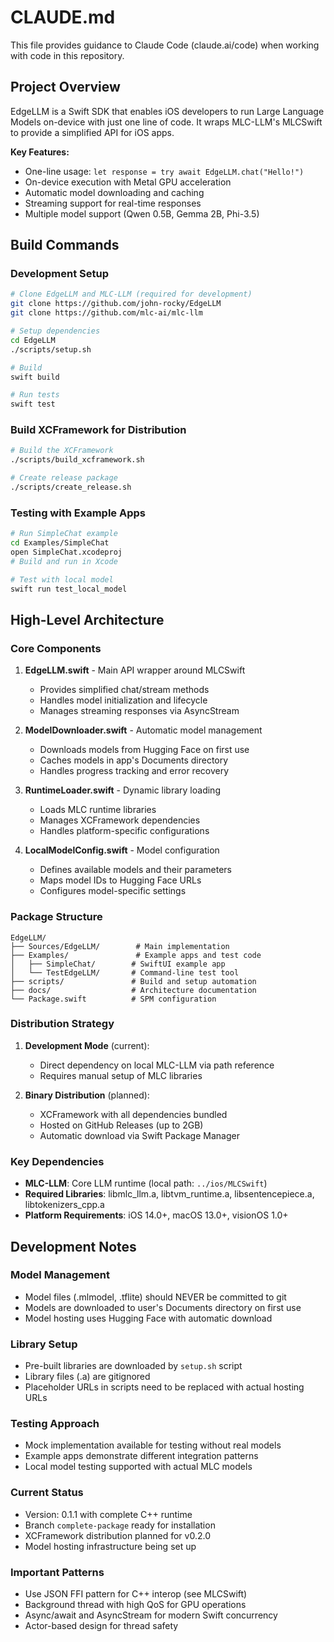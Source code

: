 # CLAUDE.md

This file provides guidance to Claude Code (claude.ai/code) when working with code in this repository.

## Project Overview

EdgeLLM is a Swift SDK that enables iOS developers to run Large Language Models on-device with just one line of code. It wraps MLC-LLM's MLCSwift to provide a simplified API for iOS apps.

**Key Features:**
- One-line usage: `let response = try await EdgeLLM.chat("Hello!")`
- On-device execution with Metal GPU acceleration
- Automatic model downloading and caching
- Streaming support for real-time responses
- Multiple model support (Qwen 0.5B, Gemma 2B, Phi-3.5)

## Build Commands

### Development Setup
```bash
# Clone EdgeLLM and MLC-LLM (required for development)
git clone https://github.com/john-rocky/EdgeLLM
git clone https://github.com/mlc-ai/mlc-llm

# Setup dependencies
cd EdgeLLM
./scripts/setup.sh

# Build
swift build

# Run tests
swift test
```

### Build XCFramework for Distribution
```bash
# Build the XCFramework
./scripts/build_xcframework.sh

# Create release package
./scripts/create_release.sh
```

### Testing with Example Apps
```bash
# Run SimpleChat example
cd Examples/SimpleChat
open SimpleChat.xcodeproj
# Build and run in Xcode

# Test with local model
swift run test_local_model
```

## High-Level Architecture

### Core Components

1. **EdgeLLM.swift** - Main API wrapper around MLCSwift
   - Provides simplified chat/stream methods
   - Handles model initialization and lifecycle
   - Manages streaming responses via AsyncStream

2. **ModelDownloader.swift** - Automatic model management
   - Downloads models from Hugging Face on first use
   - Caches models in app's Documents directory
   - Handles progress tracking and error recovery

3. **RuntimeLoader.swift** - Dynamic library loading
   - Loads MLC runtime libraries
   - Manages XCFramework dependencies
   - Handles platform-specific configurations

4. **LocalModelConfig.swift** - Model configuration
   - Defines available models and their parameters
   - Maps model IDs to Hugging Face URLs
   - Configures model-specific settings

### Package Structure
```
EdgeLLM/
├── Sources/EdgeLLM/        # Main implementation
├── Examples/               # Example apps and test code
│   ├── SimpleChat/        # SwiftUI example app
│   └── TestEdgeLLM/       # Command-line test tool
├── scripts/               # Build and setup automation
├── docs/                  # Architecture documentation
└── Package.swift          # SPM configuration
```

### Distribution Strategy

1. **Development Mode** (current):
   - Direct dependency on local MLC-LLM via path reference
   - Requires manual setup of MLC libraries

2. **Binary Distribution** (planned):
   - XCFramework with all dependencies bundled
   - Hosted on GitHub Releases (up to 2GB)
   - Automatic download via Swift Package Manager

### Key Dependencies
- **MLC-LLM**: Core LLM runtime (local path: `../ios/MLCSwift`)
- **Required Libraries**: libmlc_llm.a, libtvm_runtime.a, libsentencepiece.a, libtokenizers_cpp.a
- **Platform Requirements**: iOS 14.0+, macOS 13.0+, visionOS 1.0+

## Development Notes

### Model Management
- Model files (.mlmodel, .tflite) should NEVER be committed to git
- Models are downloaded to user's Documents directory on first use
- Model hosting uses Hugging Face with automatic download

### Library Setup
- Pre-built libraries are downloaded by `setup.sh` script
- Library files (.a) are gitignored
- Placeholder URLs in scripts need to be replaced with actual hosting URLs

### Testing Approach
- Mock implementation available for testing without real models
- Example apps demonstrate different integration patterns
- Local model testing supported with actual MLC models

### Current Status
- Version: 0.1.1 with complete C++ runtime
- Branch `complete-package` ready for installation
- XCFramework distribution planned for v0.2.0
- Model hosting infrastructure being set up

### Important Patterns
- Use JSON FFI pattern for C++ interop (see MLCSwift)
- Background thread with high QoS for GPU operations
- Async/await and AsyncStream for modern Swift concurrency
- Actor-based design for thread safety